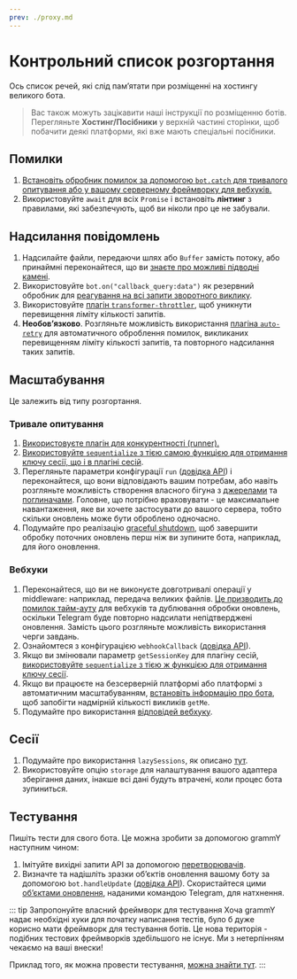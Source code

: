 ```yaml
---
prev: ./proxy.md
---
```


# Контрольний список розгортання

Ось список речей, які слід памʼятати при розміщенні на хостингу великого бота.

> Вас також можуть зацікавити наші інструкції по розміщенню ботів.
> Перегляньте **Хостинг/Посібники** у верхній частині сторінки, щоб побачити деякі платформи, які вже мають спеціальні посібники.

## Помилки

1. [Встановіть обробник помилок за допомогою `bot.catch` для тривалого опитування або у вашому серверному фреймворку для вебхуків.](../guide/errors.md)
2. Використовуйте `await` для всіх `Promise` і встановіть **лінтинг** з правилами, які забезпечують, щоб ви ніколи про це не забували.

## Надсилання повідомлень

1. Надсилайте файли, передаючи шлях або `Buffer` замість потоку, або принаймні переконайтеся, що ви [знаєте про можливі підводні камені](./transformers.md#випадки-використання-перетворювачів).
2. Використовуйте `bot.on("callback_query:data")` як резервний обробник для [реагування на всі запити зворотного виклику](../plugins/keyboard.md#відповідь-на-натискання).
3. Використовуйте [плагін `transformer-throttler`](../plugins/transformer-throttler.md), щоб уникнути перевищення ліміту кількості запитів.
4. **Необовʼязково**. Розгляньте можливість використання [плагіна `auto-retry`](../plugins/auto-retry.md) для автоматичного оброблення помилок, викликаних перевищенням ліміту кількості запитів, та повторного надсилання таких запитів.

## Масштабування

Це залежить від типу розгортання.

### Тривале опитування

1. [Використовуєте плагін для конкурентності (runner).](../plugins/runner.md)
2. [Використовуйте `sequentialize` з тією самою функцією для отримання ключу сесії, що і в плагіні сесій](./scaling.md#паралелізм-важкий).
3. Перегляньте параметри конфігурації `run` ([довідка API](https://deno.land/x/grammy_runner/mod.ts?s=run)) і переконайтеся, що вони відповідають вашим потребам, або навіть розгляньте можливість створення власного бігуна з [джерелами](https://deno.land/x/grammy_runner/mod.ts?s=UpdateSource) та [поглиначами](https://deno.land/x/grammy_runner/mod.ts?s=UpdateSink).
   Головне, що потрібно враховувати - це максимальне навантаження, яке ви хочете застосувати до вашого сервера, тобто скільки оновлень може бути оброблено одночасно.
4. Подумайте про реалізацію [graceful shutdown](./reliability.md#graceful-shutdown), щоб завершити обробку поточних оновлень перш ніж ви зупините бота, наприклад, для його оновлення.

### Вебхуки

1. Переконайтеся, що ви не виконуєте довготривалі операції у middleware: наприклад, передача великих файлів.
   [Це призводить до помилок тайм-ауту](../guide/deployment-types.md#своєчасне-завершення-запитів-вебхуків) для вебхуків та дублювання обробки оновлень, оскільки Telegram буде повторно надсилати непідтверджені оновлення.
   Замість цього розгляньте можливість використання черги завдань.
2. Ознайомтеся з конфігурацією `webhookCallback` ([довідка API](https://deno.land/x/grammy/mod.ts?s=webhookCallback)).
3. Якщо ви змінювали параметр `getSessionKey` для плагіну сесій, [використовуйте `sequentialize` з тією ж функцією для отримання ключу сесії](./scaling.md#паралелізм-важкий).
4. Якщо ви працюєте на безсерверній платформі або платформі з автоматичним масштабуванням, [встановіть інформацію про бота](https://deno.land/x/grammy/mod.ts?s=BotConfig), щоб запобігти надмірній кількості викликів `getMe`.
5. Подумайте про використання [відповідей вебхуку](../guide/deployment-types.md#відповідь-вебхуку).

## Сесії

1. Подумайте про використання `lazySessions`, як описано [тут](../plugins/session.md#ліниві-сесії).
2. Використовуйте опцію `storage` для налаштування вашого адаптера зберігання даних, інакше всі дані будуть втрачені, коли процес бота зупиниться.

## Тестування

Пишіть тести для свого бота.
Це можна зробити за допомогою grammY наступним чином:

1. Імітуйте вихідні запити API за допомогою [перетворювачів](./transformers.md).
2. Визначте та надішліть зразки обʼєктів оновлення вашому боту за допомогою `bot.handleUpdate` ([довідка API](https://deno.land/x/grammy/mod.ts?s=Bot#method_handleUpdate_0)).
   Скористайтеся цими [обʼєктами оновлення](https://core.telegram.org/bots/webhooks#testing-your-bot-with-updates), наданими командою Telegram, для натхнення.

::: tip Запропонуйте власний фреймворк для тестування
Хоча grammY надає необхідні хуки для початку написання тестів, було б дуже корисно мати фреймворк для тестування ботів.
Це нова територія - подібних тестових фреймворків здебільшого не існує.
Ми з нетерпінням чекаємо на ваші внески!

Приклад того, як можна провести тестування, [можна знайти тут](https://github.com/PavelPolyakov/grammy-with-tests).
:::
